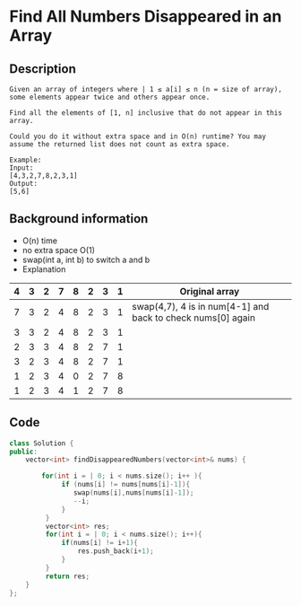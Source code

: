 # Find All Numbers Disappeared in an Array
## Description
```
Given an array of integers where | 1 ≤ a[i] ≤ n (n = size of array), some elements appear twice and others appear once.

Find all the elements of [1, n] inclusive that do not appear in this array.

Could you do it without extra space and in O(n) runtime? You may assume the returned list does not count as extra space.

Example:
Input:
[4,3,2,7,8,2,3,1]
Output:
[5,6]
```
## Background information
* O(n) time
* no extra space O(1)
* swap(int a, int b) to switch a and b
* Explanation

|4 |3 |2 |7 |8 |2 |3 |1 | Original array
| ------ | ------ | ------ | ------ | ------ | ------ | ------ | ------ | ------ |
|7 | 3 | 2 | 4 | 8 | 2 | 3 | 1| swap(4,7), 4 is in num[4-1] and back to check nums[0] again
|3 | 3 | 2 | 4 | 8 | 2 | 3 | 1|
|2 | 3 | 3 | 4 | 8 | 2 | 7 | 1|
|3 | 2 | 3 | 4 | 8 | 2 | 7 | 1|
|1 | 2 | 3 | 4 | 0 | 2 | 7 | 8|
|1 | 2 | 3 | 4 | 1 | 2 | 7 | 8|


##  Code

```c++
class Solution {
public:
    vector<int> findDisappearedNumbers(vector<int>& nums) {

        for(int i = | 0; i < nums.size(); i++ ){
             if (nums[i] != nums[nums[i]-1]){
                swap(nums[i],nums[nums[i]-1]);
                --i;
             }
         }
         vector<int> res;
         for(int i = | 0; i < nums.size(); i++){
             if(nums[i] != i+1){
                 res.push_back(i+1);
             }
         }
         return res;
    }
};

```
